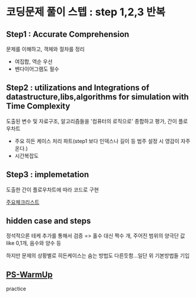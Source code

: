 # 코딩문제 풀이 스텝 : step 1,2,3 반복

## Step1 : Accurate Comprehension
 문제를 이해하고, 객체와 절차를 정리
- 여집합, 역순 우선
- 벤다이어그램도 필수

## Step2 : utilizations and Integrations of datastructure,libs,algorithms for simulation with Time Complexity
 도출된 변수 및 자료구조, 알고리즘들을 '컴퓨터의 로직으로' 종합하고 평가, 간이 플로우차트
 * 주요 히든 케이스 처리 파트(step1 보다 인덱스나 길이 등 범주 설정 시 영감이 자주온다.)
 * 시간복잡도

## Step3 : implemetation
 도출한 간이 플로우차트에 따라 코드로 구현
 
 [주요체크리스트](https://github.com/devsacti/Algorithms_Query/blob/main/PSrecords_python/PS-concept/3.ImplementationErrorList.txt)

## hidden case and steps
정석적으론 테케 추가를 통해서 검증 => 홀수 대신 짝수 개, 주어진 범위의 양극단 값 like 0,1개, 음수와 양수 등

하지만 문제의 상황별로 히든케이스는 숨는 방법도 다른듯함...일단 위 기본방법들 기입


## [PS-WarmUp](https://github.com/devsacti/Algorithms_Query/tree/main/PSrecords_python/PS-WarmUp)
 practice
